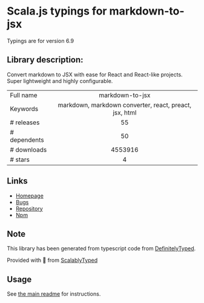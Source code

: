 
# Scala.js typings for markdown-to-jsx

Typings are for version 6.9

## Library description:
Convert markdown to JSX with ease for React and React-like projects. Super lightweight and highly configurable.

|                    |                 |
| ------------------ | :-------------: |
| Full name          | markdown-to-jsx |
| Keywords           | markdown, markdown converter, react, preact, jsx, html |
| # releases         | 55 |
| # dependents       | 50 |
| # downloads        | 4553916 |
| # stars            | 4 |

## Links
- [Homepage](https://probablyup.github.io/markdown-to-jsx)
- [Bugs](https://github.com/probablyup/markdown-to-jsx/issues)
- [Repository](https://github.com/probablyup/markdown-to-jsx)
- [Npm](https://www.npmjs.com/package/markdown-to-jsx)
    


## Note
This library has been generated from typescript code from [DefinitelyTyped](https://definitelytyped.org).

Provided with :purple_heart: from [ScalablyTyped](https://github.com/oyvindberg/ScalablyTyped)

## Usage
See [the main readme](../../readme.md) for instructions.


